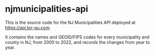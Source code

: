 # njmunicipalities-api

This is the source code for the NJ Municipalities API deployed at https://api.tor-gu.com.

It contains the names and GEOID/FIPS codes for every municipality and county in NJ, from 2000 to 2022, and records the changes from year to year.

